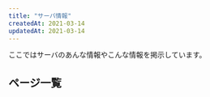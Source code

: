 ```yaml
---
title: "サーバ情報"
createdAt: 2021-03-14
updatedAt: 2021-03-14
---
```


ここではサーバのあんな情報やこんな情報を掲示しています。

## ページ一覧

<PageList path="server" />

<!--
- [はじめての方へ](/server/beginners)
- [運営者情報](/server/profiles)
- [サービス仕様](/server/specifications)
- [利用規約](/server/terms)
- [ガイドライン](/server/guidelines)
  - [鉄道敷設に関するガイドライン](/server/guidelines/railways)
  - [自治体に関するガイドライン](/server/guidelines/cities)
  - [撮影・動画配信に関するガイドライン](/server/guidelines/broadcasts)
  - [発言に関するガイドライン](/server/guidelines/communications)
- [プライバシーポリシー](/server/privacy)
-->
